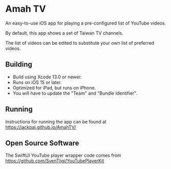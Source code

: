 # Amah TV

An easy-to-use iOS app for playing a pre-configured list of YouTube videos.

By default, this app shows a set of Taiwan TV channels.

The list of videos can be edited to substitute your own list of preferred videos.

## Building

+ Build using Xcode 13.0 or newer.
+ Runs on iOS 15 or later.
+ Optimized for iPad, but runs on iPhone.
+ You will have to update the "Team" and "Bundle Identifier".

## Running

Instructions for running the app can be found at https://jackpal.github.io/AmahTV/


## Open Source Software

The SwiftUI YouTube player wrapper code comes from https://github.com/SvenTiigi/YouTubePlayerKit
